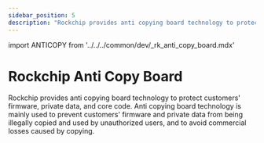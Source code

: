 ```yaml
---
sidebar_position: 5
description: "Rockchip provides anti copying board technology to protect customers' firmware, private data, and core code."
---
```


import ANTICOPY from '../../../common/dev/\_rk_anti_copy_board.mdx'

# Rockchip Anti Copy Board

Rockchip provides anti copying board technology to protect customers' firmware, private data, and core code.
Anti copying board technology is mainly used to prevent customers' firmware and private data from being
illegally copied and used by unauthorized users, and to avoid commercial losses caused by copying.

<ANTICOPY/>
